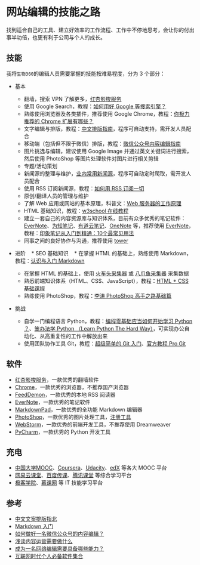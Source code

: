 # 网站编辑的技能之路

找到适合自己的工具、建立好效率的工作流程、工作中不停地思考，会让你的付出事半功倍，也更有利于公司与个人的成长。

## 技能

我将`生物360`的编辑人员需要掌握的技能按难易程度，分为 3 个部分：
* 基本
    * 翻墙，搜索 VPN 了解更多，[红杏影梭服务](http://www.hx-ss.cc/)
    * 使用 Google Search，教程：[如何用好 Google 等搜索引擎？](https://www.zhihu.com/question/20161362)
    * 熟练使用浏览器及各类插件，推荐使用 Google Chrome，教程：[你极力推荐的 Chrome 扩展有哪些？](https://www.zhihu.com/question/19594682)
    * 文字编辑与排版，教程：[中文排版指南](Chinese_Guidelines.md)，程序可自动支持，需开发人员配合
    * 移动端（包括但不限于微信）排版，教程：[微信公众号内容编辑指南](https://www.zhihu.com/question/25019699/answer/59129615)
    * 图片挑选与编辑，建议使用 Google Image 并通过英文关键词进行搜索，然后使用 PhotoShop 等图片处理软件对图片进行相关剪辑
    * 专题/活动策划
    * 新闻源的整理与维护，[业内常用新闻源](News_Source.md)，程序可自动定时爬取，需开发人员配合
    * 使用 RSS 订阅新闻源，教程：[如何用 RSS 订阅一切](http://www.jianshu.com/p/394a861d37b1)
    * 原创/翻译人员的管理与维护
    * 了解 Web 应用或网站的基本原理，科普文：[Web 服务器的工作原理](http://www.importnew.com/15020.html)
    * HTML 基础知识，教程：[w3school 在线教程](http://www.w3school.com.cn/)
    * 建立一套自己的内容资源库与知识体系，目前有众多优秀的笔记软件：[EverNote](https://www.yinxiang.com/)、[为知笔记](http://www.wiz.cn/)、[有道云笔记](http://note.youdao.com/index.html)、[OneNote](http://www.onenote.com/) 等，推荐使用 [EverNote](https://www.yinxiang.com/)，教程：[印象笔记从入门到精通：10个最常见用法](https://zhuanlan.zhihu.com/p/20698338)
    * 同事之间的良好协作与沟通，推荐使用 [tower](https://tower.im/)
   
* 进阶
    * SEO 基础知识
    * 在掌握 HTML 的基础上，熟练使用 Markdown，教程：[认识与入门 Markdown](http://sspai.com/25137)
    * 在掌握 HTML 的基础上，使用 [火车头采集器](http://www.locoy.com/) 或 [八爪鱼采集器](http://www.bazhuayu.com/) 采集数据
    * 熟悉前端知识体系（HTML、CSS、JavaScript），教程：[HTML + CSS 基础课程](http://www.imooc.com/learn/9)
    * 熟练使用 PhotoShop，教程：[李涛 PhotoShop 高手之路基础篇](http://study.163.com/course/introduction.htm?courseId=203001)
    
* 挑战
    * 自学一门编程语言 Python，教程：[编程零基础应当如何开始学习 Python ？](https://www.zhihu.com/question/20039623?rf=35566520)、[笨办法学 Python （Learn Python The Hard Way）](http://old.sebug.net/paper/books/LearnPythonTheHardWay/)，可实现办公自动化、从高重复性的工作中解放出来
    * 使用团队协作工具 Git，教程：[超级简单的 Git 入门](http://backlogtool.com/git-guide/cn/intro/intro1_1.html)、[官方教程 Pro Git](https://git-scm.com/book/zh/v2)
    
## 软件
* [红杏影梭服务](http://www.hx-ss.cc/)，一款优秀的翻墙软件
* [Chrome](http://www.google.cn/chrome/browser/)，一款优秀的浏览器，不推荐国产浏览器
* [FeedDemon](http://www.feeddemon.com/)，一款优秀的本地 RSS 阅读器
* [EverNote](https://www.yinxiang.com/)，一款优秀的笔记软件
* [MarkdownPad](http://markdownpad.com/)，一款优秀的全功能 Markdown 编辑器
* [PhotoShop](https://www.adobe.com/cn/creativecloud/business.html)，一款优秀的图片处理工具，[注册工具](https://pan.baidu.com/s/1slnMPkD)
* [WebStorm](http://www.jetbrains.com/webstorm/)，一款优秀的前端开发工具，不推荐使用 Dreamweaver
* [PyCharm](https://www.jetbrains.com/pycharm/)，一款优秀的 Python 开发工具

## 充电
* [中国大学MOOC](http://www.icourse163.org/)、[Coursera](https://www.coursera.org/)、[Udacity](https://cn.udacity.com/)、[edX](https://www.edx.org/) 等各大 MOOC 平台
* [网易云课堂](http://study.163.com/)、[百度传课](http://www.chuanke.com/)、[腾讯课堂](https://ke.qq.com/) 等综合学习平台
* [极客学院](http://www.jikexueyuan.com/)、[慕课网](http://www.imooc.com/) 等 IT 技能学习平台

## 参考
* [中文文案排版指北](https://github.com/mzlogin/chinese-copywriting-guidelines/blob/Simplified/README.md)
* [Markdown 入门](https://github.com/younghz/Markdown/blob/master/README.md)
* [如何做好一名微信公众号的内容编辑？](https://www.zhihu.com/question/25019699/answer/59129615)
* [浅谈内容运营需要做什么](http://www.jianshu.com/p/719cd273d502)
* [成为一名网络编辑需要具备哪些能力？](http://www.jianshu.com/p/a2b5dc983b2b)
* [互联网时代个人必备软件集合](http://www.jianshu.com/p/1340c87b2340)

